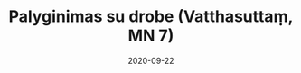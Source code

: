 ---
layout: page
title: 'Palyginimas su drobe (Vatthasuttaṃ, MN 7)'
category: vidutinio
index: 
  - Teršalai (kilesā)
sortIndex: 7
date: 2020-09-22
tags:
  - Teršalai (kilesā)
image:
  feature: Burmese.jpg
published: true
suttacentral: mn7
---